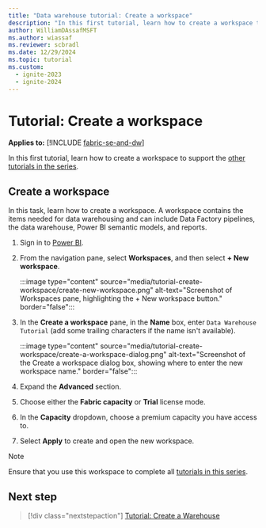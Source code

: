 ```yaml
---
title: "Data warehouse tutorial: Create a workspace"
description: "In this first tutorial, learn how to create a workspace to support the other tutorials in the series."
author: WilliamDAssafMSFT
ms.author: wiassaf
ms.reviewer: scbradl
ms.date: 12/29/2024
ms.topic: tutorial
ms.custom:
  - ignite-2023
  - ignite-2024
---
```


# Tutorial: Create a workspace

**Applies to:** [!INCLUDE [fabric-se-and-dw](includes/applies-to-version/fabric-se-and-dw.md)]

In this first tutorial, learn how to create a workspace to support the [other tutorials in the series](tutorial-introduction.md#data-warehouse-end-to-end-scenario).

## Create a workspace

In this task, learn how to create a workspace. A workspace contains the items needed for data warehousing and can include Data Factory pipelines, the data warehouse, Power BI semantic models, and reports.

1. Sign in to [Power BI](https://powerbi.com).

1. From the navigation pane, select **Workspaces**, and then select **+ New workspace**.

   :::image type="content" source="media/tutorial-create-workspace/create-new-workspace.png" alt-text="Screenshot of Workspaces pane, highlighting the + New workspace button." border="false":::

1. In the **Create a workspace** pane, in the **Name** box, enter `Data Warehouse Tutorial` (add some trailing characters if the name isn't available).

   :::image type="content" source="media/tutorial-create-workspace/create-a-workspace-dialog.png" alt-text="Screenshot of the Create a workspace dialog box, showing where to enter the new workspace name." border="false":::

1. Expand the **Advanced** section.

1. Choose either the **Fabric capacity** or **Trial** license mode.

1. In the **Capacity** dropdown, choose a premium capacity you have access to.

1. Select **Apply** to create and open the new workspace.

> [!NOTE]
> Ensure that you use this workspace to complete all [tutorials in this series](tutorial-introduction.md#data-warehouse-end-to-end-scenario).

## Next step

> [!div class="nextstepaction"]
> [Tutorial: Create a Warehouse](tutorial-create-warehouse.md)
